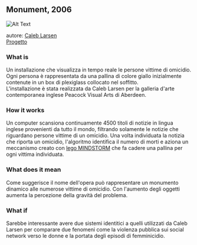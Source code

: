 ## Monument, 2006
![Alt Text](https://media.giphy.com/media/7SClFlPcKUB3100Wjb/giphy.gif)


autore: [Caleb Larsen](http://caleblarsen.com/contact/) <br>
[Progetto](http://caleblarsen.com/monument/)

### What is
Un installazione che visualizza in tempo reale le persone vittime di omicidio.
Ogni persona è rappresentata da una pallina di colore giallo inizialmente contenute in un box
di plexiglass collocato nel soffitto. <br>
L'installazione è stata realizzata da Caleb Larsen per la galleria d'arte contemporanea
  inglese Peacock Visual Arts di Aberdeen.


### How it works
Un computer scansiona continuamente 4500 titoli di notizie in lingua inglese
provenienti da tutto il mondo, filtrando solamente le notizie che riguardano
persone vittime di un omicidio. Una volta individuata la notizia che riporta
un omicidio, l'algoritmo identifica il numero di morti e aziona un meccanismo creato con
[lego MINDSTORM](https://it.wikipedia.org/wiki/LEGO_Mindstorms) che
fa cadere una pallina per ogni vittima individuata.


### What does it mean

Come suggerisce il nome dell'opera può rappresentare un
monumento dinamico alle numerose vittime di omicidio.
Con l'aumento degli  oggetti aumenta la percezione della gravità del problema.



### What if
Sarebbe interessante avere due sistemi identitici a quelli utilizzati da Caleb Larsen
per comparare due fenomeni come la violenza pubblica sui social network verso le donne e la portata
degli episodi di femminicidio.
